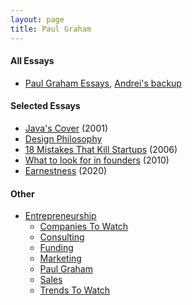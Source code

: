 ```yaml
---
layout: page
title: Paul Graham
---
```


#### All Essays
* [Paul Graham Essays](https://docs.google.com/spreadsheets/d/1KxqtbhnXXoPbvn0lE_iTa9OQVo_D7A0bdHVyzPZ38iU/edit#gid=0), [Andrei's backup](https://docs.google.com/spreadsheets/d/1LrQ9Ey7n1uJEst4NHgnc95cQB2bwtgcBTCZOJ-a23t8/edit#gid=0)
  
#### Selected Essays
* [Java's Cover](http://www.paulgraham.com/javacover.html) (2001)
* [Design Philosophy](http://www.paulgraham.com/design.html)
* [18 Mistakes That Kill Startups](http://www.paulgraham.com/startupmistakes.html) (2006)
* [What to look for in founders](http://www.paulgraham.com/founders.html) (2010)
* [Earnestness](http://www.paulgraham.com/earnest.html) (2020)


#### Other
* [Entrepreneurship](/entrepreneurship)
  * [Companies To Watch](/entrepreneurship/companies_to_watch)
  * [Consulting](/entrepreneurship/consulting)
  * [Funding](/entrepreneurship/funding)
  * [Marketing](/entrepreneurship/marketing)
  * [Paul Graham](/entrepreneurship/paul_graham)
  * [Sales](/entrepreneurship/sales)
  * [Trends To Watch](/entrepreneurship/trends_to_watch)

